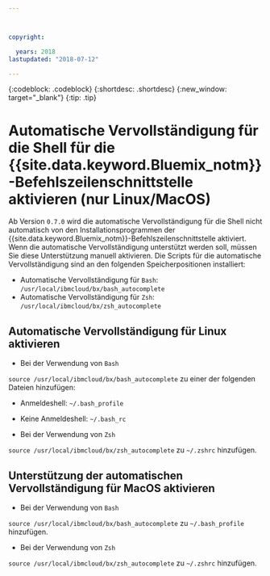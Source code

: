 ```yaml
---



copyright:

  years: 2018
lastupdated: "2018-07-12"

---
```


{:codeblock: .codeblock} 
{:shortdesc: .shortdesc}
{:new_window: target="_blank"}
{:tip: .tip}

# Automatische Vervollständigung für die Shell für die {{site.data.keyword.Bluemix_notm}}-Befehlszeilenschnittstelle aktivieren (nur Linux/MacOS)

Ab Version `0.7.0` wird die automatische Vervollständigung für die Shell nicht automatisch von den Installationsprogrammen der {{site.data.keyword.Bluemix_notm}}-Befehlszeilenschnittstelle aktiviert. Wenn die automatische Vervollständigung unterstützt werden soll, müssen Sie diese Unterstützung manuell aktivieren. Die Scripts für die automatische Vervollständigung sind an den folgenden Speicherpositionen installiert:

* Automatische Vervollständigung für `Bash`: `/usr/local/ibmcloud/bx/bash_autocomplete`
* Automatische Vervollständigung für `Zsh`: `/usr/local/ibmcloud/bx/zsh_autocomplete`

## Automatische Vervollständigung für Linux aktivieren

* Bei der Verwendung von `Bash` 

`source /usr/local/ibmcloud/bx/bash_autocomplete` zu einer der folgenden Dateien hinzufügen:

  * Anmeldeshell: `~/.bash_profile`
  * Keine Anmeldeshell: `~/.bash_rc`
  
* Bei der Verwendung von `Zsh` 

`source /usr/local/ibmcloud/bx/zsh_autocomplete` zu `~/.zshrc` hinzufügen.

## Unterstützung der automatischen Vervollständigung für MacOS aktivieren

* Bei der Verwendung von `Bash` 

`source /usr/local/ibmcloud/bx/bash_autocomplete` zu `~/.bash_profile` hinzufügen.
* Bei der Verwendung von `Zsh` 

`source /usr/local/ibmcloud/bx/zsh_autocomplete` zu `~/.zshrc` hinzufügen.
